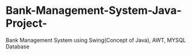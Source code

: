 # Bank-Management-System-Java-Project-
Bank Management System using Swing(Concept of Java), AWT, MYSQL Database
